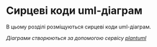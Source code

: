 # Сирцеві коди uml-діаграм

В цьому розділі розміщуються сирцеві коди uml-діаграм.

*Діаграми створюються за допомогою сервісу [plantuml](https://plantuml.com/)*
